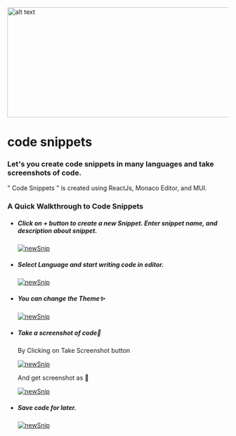 <img src="https://drive.google.com/uc?id=1zBRySm_oncwgDyWu9BKQukxesh3KVA-r" alt="alt text" width="1200" height="250">

# code snippets
### Let's you create code snippets in many languages and take screenshots of code.

" Code Snippets " is created using ReactJs, Monaco Editor, and MUI.

### A Quick Walkthrough to Code Snippets

- ##### Click on + button to create a new Snippet. Enter snippet name, and description about snippet.

    [![newSnip](https://drive.google.com/uc?id=1QI87QrtK57dDzmXr-izbXeO0OlC9ysTa)]()
- ##### Select Language and start writing code in editor.

    [![newSnip](https://drive.google.com/uc?id=1ifj1qrrwmP6gfSzTGExmKz_5-c6EAiPl)]()
- ##### You can change the Theme✨

    [![newSnip](https://drive.google.com/uc?id=1aOZnuaLBOAq92SiFgwY2fXDgDWohCupl)]()
- ##### Take a screenshot of code🎉
    
    By Clicking on Take Screenshot button
    
    [![newSnip](https://drive.google.com/uc?id=1XNzM7y13S4IuEnuYFWXi8olRckTxjdg0)]()
    
    And get screenshot as 🔽
    
    [![newSnip](https://drive.google.com/uc?id=1RF1kPmWhfJwif_sAlm6sXjWkBlPiIVoa)]()
    
- ##### Save code for later.
    [![newSnip](https://drive.google.com/uc?id=1qp0PS0V533UYPy3-EYOoTKbtzFIjKuBo)]()
